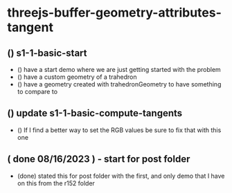 # threejs-buffer-geometry-attributes-tangent

<!-------- ----------
  S01 - BASIC SECTION
---------- --------->

## () s1-1-basic-start
* () have a start demo where we are just getting started with the problem
* () have a custom geometry of a trahedron
* () have a geometry created with trahedronGeometry to have something to compare to

## () update s1-1-basic-compute-tangents
* () If I find a better way to set the RGB values be sure to fix that with this one

<!-------- ----------
  DONE
---------- --------->

## ( done 08/16/2023 ) - start for post folder
* (done) stated this for post folder with the first, and only demo that I have on this from the r152 folder